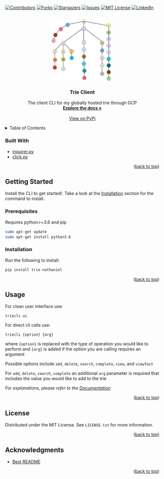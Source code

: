 <div id="top"></div>

[![Contributors][contributors-shield]][contributors-url]
[![Forks][forks-shield]][forks-url]
[![Stargazers][stars-shield]][stars-url]
[![Issues][issues-shield]][issues-url]
[![MIT License][license-shield]][license-url]
[![LinkedIn][linkedin-shield]][linkedin-url]



<!-- PROJECT LOGO -->
<br />
<div align="center">
  <a href="https://raw.githubusercontent.com/Nathaniel-github/TrieCLI/main/imgs/trie.png">
    <img src="https://raw.githubusercontent.com/Nathaniel-github/TrieCLI/main/imgs/trie.png" alt="Logo" width="200" height="200">
  </a>

<h3 align="center">Trie Client</h3>

  <p align="center">
    The client CLI for my globally hosted trie through GCP
    <br />
    <a href="https://trieclient.readthedocs.io/en/latest/index.html"><strong>Explore the docs »</strong></a>
    <br />
    <br />
    <a href="https://pypi.org/project/trie-nathaniel/">View on PyPi</a>
  </p>
</div>



<!-- TABLE OF CONTENTS -->
<details>
  <summary>Table of Contents</summary>
  <ol>
    <li>
      <ul>
        <li><a href="#built-with">Built With</a></li>
      </ul>
    </li>
    <li>
      <a href="#getting-started">Getting Started</a>
      <ul>
        <li><a href="#prerequisites">Prerequisites</a></li>
        <li><a href="#installation">Installation</a></li>
      </ul>
    </li>
    <li><a href="#usage">Usage</a></li>
    <li><a href="#contributing">Contributing</a></li>
    <li><a href="#license">License</a></li>
  </ol>
</details>



### Built With

* [inquirer.py](https://pypi.org/project/inquirer/)
* [click.py](https://pypi.org/project/click/)

<p align="right">(<a href="#top">back to top</a>)</p>



<!-- GETTING STARTED -->
## Getting Started

Install the CLI to get started!. Take a look at the <a href="#installation">Installation</a> section for the command to install.

### Prerequisites

Requires python>=3.6 and pip
  ```sh
sudo apt-get update
sudo apt-get install python3.6
  ```

<div id="installation"></div>

### Installation

Run the following to install:

```python
pip install trie-nathaniel
```

<p align="right">(<a href="#top">back to top</a>)</p>



<!-- USAGE EXAMPLES -->
## Usage

For clean user interface use:
```
triecli ui
```

For direct cli calls use:
```
triecli {option} {arg}
```
where `{option}` is replaced with the type of operation you would like to perform and `{arg}` is added if the option you are calling requires an argument

Possible options include `add`, `delete`, `search`, `complete`, `view`, and `viewfast`

For `add`, `delete`, `search`, `complete` an additional `arg` parameter is required that includes the value you would like to add to the trie

_For explanations, please refer to the [Documentation](https://trieclient.readthedocs.io/en/latest/index.html)_

<p align="right">(<a href="#top">back to top</a>)</p>



<!-- LICENSE -->
## License

Distributed under the MIT License. See `LICENSE.txt` for more information.

<p align="right">(<a href="#top">back to top</a>)</p>


<!-- ACKNOWLEDGMENTS -->
## Acknowledgments

* [Best README](https://github.com/othneildrew/Best-README-Template)

<p align="right">(<a href="#top">back to top</a>)</p>


<!-- MARKDOWN LINKS & IMAGES -->
<!-- https://www.markdownguide.org/basic-syntax/#reference-style-links -->
[contributors-shield]: https://img.shields.io/github/contributors/Nathaniel-github/TrieCLI.svg?style=for-the-badge
[contributors-url]: https://github.com/Nathaniel-github/TrieCLI/graphs/contributors
[forks-shield]: https://img.shields.io/github/forks/Nathaniel-github/TrieCLI.svg?style=for-the-badge
[forks-url]: https://github.com/Nathaniel-github/TrieCLI/network/members
[stars-shield]: https://img.shields.io/github/stars/Nathaniel-github/TrieCLI.svg?style=for-the-badge
[stars-url]: https://github.com/Nathaniel-github/TrieCLI/stargazers
[issues-shield]: https://img.shields.io/github/issues/Nathaniel-github/TrieCLI.svg?style=for-the-badge
[issues-url]: https://github.com/Nathaniel-github/TrieCLI/issues
[license-shield]: https://img.shields.io/github/license/Nathaniel-github/TrieCLI.svg?style=for-the-badge
[license-url]: https://github.com/Nathaniel-github/TrieCLI/blob/master/LICENSE.txt
[linkedin-shield]: https://img.shields.io/badge/-LinkedIn-black.svg?style=for-the-badge&logo=linkedin&colorB=555
[linkedin-url]: https://linkedin.com/in/nathaniel-thomas-profile
[product-screenshot]: images/screenshot.png
